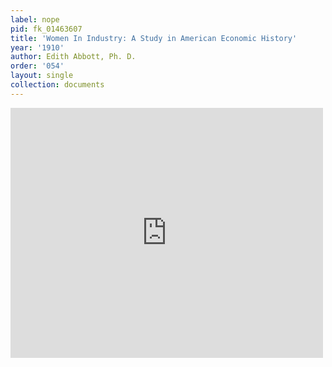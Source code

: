 ```yaml
---
label: nope
pid: fk_01463607
title: 'Women In Industry: A Study in American Economic History'
year: '1910'
author: Edith Abbott, Ph. D.
order: '054'
layout: single
collection: documents
---
```

<iframe src="https://northwestern.app.box.com/embed/s/0qim0r5j0k9llu5c9ukox5adae7hoxt6?sortColumn=date&view=list" width="500" height="400" frameborder="0" allowfullscreen webkitallowfullscreen msallowfullscreen></iframe>
